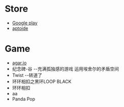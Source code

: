 
# Store 

* [Google play](https://play.google.com/store)
* [aptoide](http://www.aptoide.com/ )
 
# Game

* [agar.io](https://apkpure.com/agar-io/com.miniclip.agar.io)
* 纪念碑-谷 --充满孤独感的游戏 运用埃舍尔的矛盾空间
* Twist --转道了
*  环环相扣之黑环LOOP BLACK
 *  环环相扣
* aa
* Panda Pop
